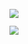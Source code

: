 ![](https://www.nta.go.jp/tmp/7aa386b0-9ffd-4546-957c-a1df12174541/images/f5412ad8d853e4cc6b1626ac4ead3e1e58d16c7b10ad0c3cfef85143e6b0794f.jpg)

![](https://www.nta.go.jp/tmp/7aa386b0-9ffd-4546-957c-a1df12174541/images/b7655440e8edb075de613e6dc52a83f624d8c511dc11543db0c591098b93fe1a.jpg)